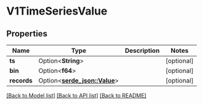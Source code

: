 # V1TimeSeriesValue

## Properties

Name | Type | Description | Notes
------------ | ------------- | ------------- | -------------
**ts** | Option<**String**> |  | [optional]
**bin** | Option<**f64**> |  | [optional]
**records** | Option<[**serde_json::Value**](.md)> |  | [optional]

[[Back to Model list]](../README.md#documentation-for-models) [[Back to API list]](../README.md#documentation-for-api-endpoints) [[Back to README]](../README.md)


